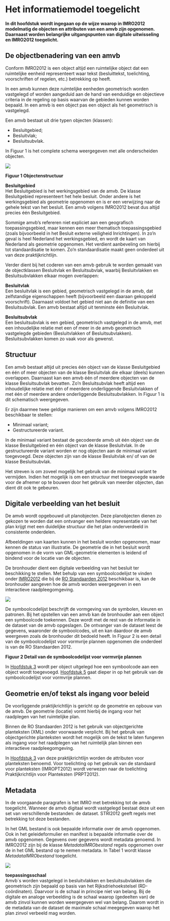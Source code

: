 # Het informatiemodel toegelicht

**In dit hoofdstuk wordt ingegaan op de wijze waarop in IMRO2012 modelmatig de
objecten en attributen van een amvb zijn opgenomen. Daarnaast worden belangrijke
uitgangspunten van digitale uitwisseling en IMRO2012 toegelicht.**

## De objectbenadering van een amvb

Conform IMRO2012 is een object altijd een ruimtelijke object dat een ruimtelijke
eenheid representeert waar tekst (besluittekst, toelichting, voorschriften of
regelen, etc.) betrekking op heeft.

In een amvb kunnen deze ruimtelijke eenheden geometrisch worden vastgelegd of
worden aangeduid aan de hand van eenduidige en objectieve criteria in de
regeling op basis waarvan de gebieden kunnen worden bepaald. In een amvb is een
object pas een object als het geometrisch is vastgelegd.

Een amvb bestaat uit drie typen objecten (klassen):

-   Besluitgebied; 
-   Besluitvlak; 
-   Besluitsubvlak.  

In Figuur 1 is het complete schema weergegeven met alle onderscheiden objecten.

![](media/99198463f25b2203e13d8c4c5a61f87b.jpg)

**Figuur 1 Objectenstructuur**

**Besluitgebied**  
Het Besluitgebied is het werkingsgebied van de amvb. De klasse Besluitgebied
representeert het hele besluit. Onder andere is het werkingsgebied als geometrie
opgenomen en is er een verwijzing naar de gehele tekst van het besluit. Een amvb
volgens IMRO2012 bevat dus altijd precies één Besluitgebied.

Sommige amvb’s refereren niet expliciet aan een geografisch toepassingsgebied,
maar kennen een meer thematisch toepassingsgebied (zoals bijvoorbeeld in het
Besluit externe veiligheid Inrichtingen). In zo’n geval is heel Nederland het
werkingsgebied, en wordt de kaart van Nederland als geometrie opgenomen. Het
verdient aanbeveling om hierbij tot standaardisatie te komen. Zo’n
standaardisatie maakt geen onderdeel uit van deze praktijkrichtlijn.

Verder dient bij het coderen van een amvb gebruik te worden gemaakt van de
objectklassen Besluitvlak en Besluitsubvlak, waarbij Besluitvlakken en
Besluitsubvlakken elkaar mogen overlappen:

**Besluitvlak**  
Een besluitvlak is een gebied, geometrisch vastgelegd in de amvb, dat
zelfstandige eigenschappen heeft (bijvoorbeeld een daaraan gekoppeld
voorschrift). Daarnaast voldoet het gebied niet aan de definitie van een
Besluitsubvlak.
Een amvb bestaat altijd uit tenminste één Besluitvlak.

**Besluitsubvlak**  
Een besluitsubvlak is een gebied, geometrisch vastgelegd in de amvb, met een
inhoudelijke relatie met een of meer in de amvb geometrisch vastgelegde gebieden
(Besluitvlakken of Besluitsubvlakken). Besluitsubvlakken komen zo vaak voor als
gewenst.

## Structuur

Een amvb bestaat altijd uit precies één object van de klasse Besluitgebied en
één of meer objecten van de klasse Besluitvlak die elkaar (deels) kunnen
overlappen. Daarnaast kan een amvb één of meerdere objecten van de klasse
Besluitsubvlak bevatten. Zo’n Besluitsubvlak heeft altijd een inhoudelijke
relatie met één of meerdere onderliggende Besluitvlakken of met één of meerdere
andere onderliggende Besluitsubvlakken. In Figuur 1 is dit schematisch
weergegeven.

Er zijn daarmee twee geldige manieren om een amvb volgens IMRO2012 beschikbaar
te stellen:  
-   Minimaal variant;  
-   Gestructureerde variant.

In de minimaal variant bestaat de gecodeerde amvb uit één object van de klasse
Besluitgebied en één object van de klasse Besluitvlak. In de gestructureerde
variant worden er nog objecten aan de minimaal variant toegevoegd. Deze objecten
zijn van de klasse Besluitvlak en/ of van de klasse Besluitsubvlak.

Het streven is om zoveel mogelijk het gebruik van de minimaal variant te
vermijden. Indien het mogelijk is om een structuur met toegevoegde waarde voor
de afnemer op te bouwen door het gebruik van meerder objecten, dan dient dit ook
te gebeuren.

## Digitale verbeelding van het besluit

De amvb wordt opgebouwd uit planobjecten. Deze planobjecten dienen zo gekozen te
worden dat een ontvanger een heldere representatie van het plan krijgt met een
duidelijke structuur die het plan onderverdeeld in consistente onderdelen.

Afbeeldingen van kaarten kunnen in het besluit worden opgenomen, maar kennen de
status van illustratie. De geometrie die in het besluit wordt opgenomen in de
vorm van GML-geometrie elementen is leidend of bindend voor de locatie van de
objecten.

De bronhouder dient een digitale verbeelding van het besluit ter beschikking te
stellen. Met behulp van een symboolcodelijst te vinden onder [IMRO2012](https://www.geonovum.nl/geo-standaarden/ro-standaarden-ruimtelijke-ordening/informatiemodel-ruimtelijke-ordening-imro2012) die bij de [RO Standaarden 2012](https://www.geonovum.nl/geo-standaarden/ro-standaarden-ruimtelijke-ordening)
beschikbaar is, kan de bronhouder aangeven hoe de amvb worden weergegeven in een
interactieve raadpleegomgeving.

![](media/3996da701001c9222ae1e68603b121c6.png)

De symboolcodelijst beschrijft de vormgeving van de symbolen, kleuren en
patronen. Bij het opstellen van een amvb kan de bronhouder aan een object een
symboolcode toekennen. Deze wordt met de rest van de informatie in de dataset
van de amvb opgeslagen. De ontvanger van de dataset leest de gegevens, waaronder
de symboolcodes, uit en kan daardoor de amvb weergeven zoals de bronhouder dit
bedoeld heeft. In Figuur 2 is een detail van de symboolcodelijst voor vormvrije
plannen opgenomen die onderdeel is van de RO Standaarden 2012.

**Figuur 2 Detail van de symboolcodelijst voor vormvrije plannen**

In [Hoofdstuk 3](#H03) wordt per object uitgelegd hoe een symboolcode aan een object
wordt toegevoegd. [Hoofdstuk 5](#H05) gaat dieper in op het gebruik van de
symboolcodelijst voor vormvrije plannen.

## Geometrie en/of tekst als ingang voor beleid

De voorliggende praktijkrichtlijn is gericht op de geometrie en opbouw van de
amvb. De geometrie (locatie) vormt hierbij de ingang voor het raadplegen van het
ruimtelijke plan.

Binnen de RO Standaarden 2012 is het gebruik van objectgerichte planteksten
(XML) onder voorwaarde verplicht. Bij het gebruik van objectgerichte planteksten
wordt het mogelijk om de tekst te laten fungeren als ingang voor het raadplegen
van het ruimtelijk plan binnen een interactieve raadpleegomgeving.

In [Hoofdstuk 3](#H03) van deze praktijkrichtlijn worden de attributen voor planteksten
benoemd. Voor toelichting op het gebruik van de standaard voor planteksten
(IMROPT2012) wordt verwezen naar de toelichting Praktijkrichtlijn voor
Planteksten (PRPT2012).

## Metadata

In de voorgaande paragrafen is het IMRO met betrekking tot de amvb toegelicht.
Wanneer de amvb digitaal wordt vastgelegd bestaat deze uit een set van
verschillende bestanden: de dataset. STRI2012 geeft regels met betrekking tot
deze bestanden.

In het GML bestand is ook bepaalde informatie over de amvb opgenomen. Ook in het
geleideformulier en manifest is bepaalde informatie over de amvb opgenomen.
Gegevens over gegevens wordt metadata genoemd. In IMRO2012 zijn bij de klasse
*MetadataIMRObestand* regels opgenomen over de in het GML bestand op te
nemen metadata. In Tabel 1 wordt klasse *MetadataIMRObestand* toegelicht.

![](media/3fa0c726a6294a11599bb5b0b06663fc.png)

**toepassingsschaal**  
Amvb´s worden vastgelegd in besluitvlakken en besluitsubvlakken die geometrisch
zijn bepaald op basis van het Rijksdriehoekstelsel (RD-coördinaten). Daarvoor is
de schaal in principe niet van belang. Bij de digitale en analoge verbeelding is
de schaal waarop (gedeelten van) de amvb zinvol kunnen worden weergegeven wel
van belang. Daarom wordt in de metadata van de dataset de maximale schaal
meegegeven waarop het plan zinvol ver­beeld mag worden.
